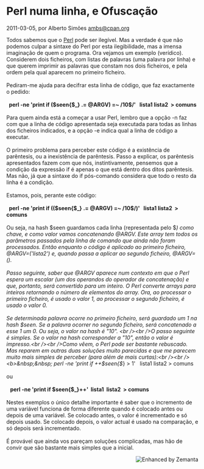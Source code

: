 
# Perl numa linha, e Ofuscação

 2011-03-05, por Alberto Simões <ambs@cpan.org>

Todos sabemos que o <a class="zem_slink" href="http://www.perl.org/" title="Perl" rel="homepage">Perl</a> pode ser ilegível. Mas a verdade é que não podemos culpar a sintaxe do Perl por esta ilegibilidade, mas a imensa imaginação de quem o programa. Ora vejamos um exemplo (verídico). Considerem dois ficheiros, com listas de palavras (uma palavra por linha) e que querem imprimir as palavras que constam nos dois ficheiros, e pela ordem pela qual aparecem no primeiro ficheiro.<br /><br />Pediram-me ajuda para decifrar esta linha de código, que faz exactamente o pedido:<br /><br /><b>&nbsp; perl -ne 'print if ($seen{$_} .= @ARGV) =~ /10$/'&nbsp;&nbsp;
lista1 lista2&nbsp; &gt; comuns<br /></b><br />Para quem ainda está a começar a usar Perl, lembro que a opção -n faz com que a linha de código apresentada seja executada para todas as linhas dos ficheiros indicados, e a opção -e indica qual a linha de código a executar.<br /><br />O primeiro problema para perceber este código é a existência de parêntesis, ou a inexistência de parêntesis. Passo a explicar, os parêntesis apresentados fazem com que nós, instintivamente, pensemos que a condição da expressão if é apenas o que está dentro dos ditos parêntesis. Mas não, já que a sintaxe do if pós-comando considera que todo o resto da linha é a condição.<br /><br />Estamos, pois, perante este código:<br /><br /><b>&nbsp; perl -ne 'print if (($seen{$_} .= @ARGV) =~ /10$/)'&nbsp;&nbsp;
lista1 lista2&nbsp; &gt; comuns<br />
</b><br />Ou seja, na hash $seen guardamos cada linha (representada pelo $_) como chave, e como valor vamos concatenando @ARGV. Este array tem todos os parâmetros passados pela linha de comando que ainda não foram processados. Então enquanto o código é aplicado ao primeiro ficheiro, @ARGV=('lista2') e, quando passa a aplicar ao segundo ficheiro, @ARGV=().<br /><br />Passo seguinte, saber que @ARGV aparece num contexto em que o Perl espera um escalar (um dos operandos do operador de concatenação) e que, portanto, será convertido para um inteiro. O Perl converte arrays para inteiros retornando o número de elementos do array. Ora, ao processar o primeiro ficheiro, é usado o valor 1, ao processar o segundo ficheiro, é usado o valor 0.<br /><br />Se determinada palavra ocorre no primeiro ficheiro, será guardado um 1 na hash $seen. Se a palavra ocorrer no segundo ficheiro, será concatenado a esse 1 um 0. Ou seja, o valor na hash é "10". <br /><br />O passo seguinte é simples. Se o valor na hash corresponder a "10", então o valor é impresso.<br /><br />Como vêem, o Perl pode ser bastante rebuscado. Mas reparem em outras duas soluções muito parecidas e que me parecem muito mais simples de perceber (para além de mais curtas):<br /><br /><b>&nbsp;&nbsp; perl -ne 'print if ++$seen{$_} &gt; 1'&nbsp;&nbsp;
lista1 lista2 &gt; comuns</b><br /><br />ou<br /><br /><b>&nbsp;&nbsp; perl -ne 'print if $seen{$_}++'&nbsp;
lista1&nbsp; lista2&nbsp; &gt; comuns</b><br /><br />Nestes exemplos o único detalhe importante é saber que o incremento de uma variável funciona de forma diferente quando é colocado antes ou depois de uma variável. Se colocado antes, o valor é incrementado e só depois usado. Se colocado depois, o valor actual é usado na comparação, e só depois será incrementado.<br /><br />É provável que ainda vos pareçam soluções complicadas, mas hão de convir que são bastante mais simples que a inicial.<br />

<div style="margin-top: 10px; height: 15px;" class="zemanta-pixie"><a class="zemanta-pixie-a" href="http://www.zemanta.com/" title="Enhanced by Zemanta"><img style="border: medium none; float: right;" class="zemanta-pixie-img" src="http://img.zemanta.com/zemified_e.png?x-id=e497e5a5-320e-4bb1-a747-cf85090f5c1c" alt="Enhanced by Zemanta" /></a></div>
